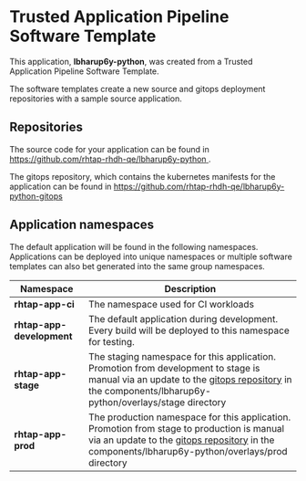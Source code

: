 # Trusted Application Pipeline Software Template

This application, **lbharup6y-python**, was created from a Trusted Application Pipeline Software Template.

The software templates create a new source and gitops deployment repositories with a sample source application. 

## Repositories

The source code for your application can be found in [https://github.com/rhtap-rhdh-qe/lbharup6y-python ](https://github.com/rhtap-rhdh-qe/lbharup6y-python ).
 
The gitops repository, which contains the kubernetes manifests for the application can be found in 
[https://github.com/rhtap-rhdh-qe/lbharup6y-python-gitops ](https://github.com/rhtap-rhdh-qe/lbharup6y-python-gitops ) 

## Application namespaces 

The default application will be found in the following namespaces. Applications can be deployed into unique namespaces or multiple software templates can also bet generated into the same group namespaces.  

|  Namespace   |  Description   |  
| -------- | -------- |
| **rhtap-app-ci** | The namespace used for CI workloads |
| **rhtap-app-development** | The default application during development. Every build will be deployed to this namespace for testing. |
| **rhtap-app-stage** | The staging namespace for this application. Promotion from development to stage is manual via an update to the [gitops repository](https://github.com/rhtap-rhdh-qe/lbharup6y-python-gitops ) in the components/lbharup6y-python/overlays/stage directory |
| **rhtap-app-prod** | The production namespace for this application. Promotion from stage to production is manual via an update to the [gitops repository](https://github.com/rhtap-rhdh-qe/lbharup6y-python-gitops ) in the components/lbharup6y-python/overlays/prod directory |